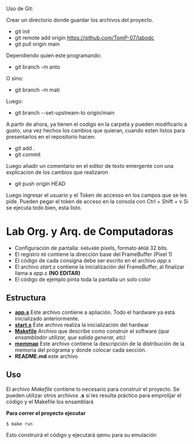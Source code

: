 Uso de Git:

Crear un directorio donde guardar los archivos del proyecto.
- git init
- git remote add origin https://github.com/TomP-07/labodc
- git pull origin main

Dependiendo quien este programando:

- git branch -m anto 
	
O sino:
- git branch -m mati

Luego:
- git branch --set-upstream-to origin/main

A partir de ahora, ya tienen el codigo en la carpeta y pueden modificarlo a gusto, una vez hechos los cambios que quieran, cuando esten listos para presentarlos en el repositorio hacen:
- git add .
- git commit

Luego añadir un comentario en el editor de texto emergente con una explicacion de los cambios que realizaron
- git push origin HEAD

Luego ingresar el usuario y el Token de accesso en los campos que se les pide.
Pueden pegar el token de acceso en la consola con Ctrl + Shift + v
Si se ejecuta todo bien, esta listo.
# Lab Org. y Arq. de Computadoras

* Configuración de pantalla: `640x480` pixels, formato `ARGB` 32 bits.
* El registro `X0` contiene la dirección base del FrameBuffer (Pixel 1)
* El código de cada consigna debe ser escrito en el archivo _app.s_
* El archivo _start.s_ contiene la inicialización del FrameBuffer, al finalizar llama a _app.s_ **(NO EDITAR)**
* El código de ejemplo pinta toda la pantalla un solo color

## Estructura

* **[app.s](app.s)** Este archivo contiene a apliación. Todo el hardware ya está inicializado anteriormente.
* **[start.s](start.s)** Este archivo realiza la inicialización del hardwar
* **[Makefile](Makefile)** Archivo que describe como construir el software _(que ensamblador utilizar, que salida generar, etc)_
* **[memmap](memmap)** Este archivo contiene la descripción de la distribución de la memoria del programa y donde colocar cada sección.
* **README.md** este archivo

## Uso

El archivo _Makefile_ contiene lo necesario para construir el proyecto. Se pueden utilizar otros 
archivos **.s** si les resulta práctico para emprolijar el código y el Makefile los ensamblará

**Para correr el proyecto ejecutar**

```bash
$ make run
```
Esto construirá el código y ejecutará qemu para su emulación
